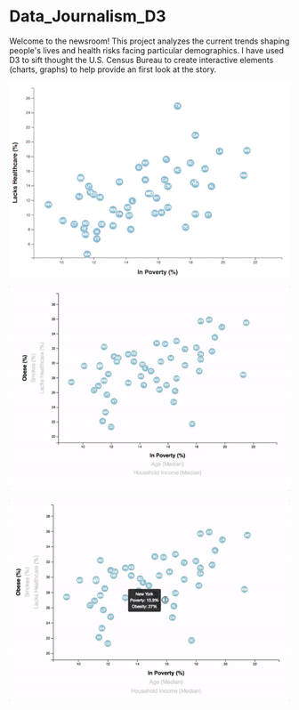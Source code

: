 # Data_Journalism_D3
Welcome to the newsroom! This project analyzes the current trends shaping people's lives and health risks facing particular demographics. I have used D3 to sift thought the U.S. Census Bureau to create interactive elements (charts, graphs) to help provide an first look at the story.

![4-scatter](Homework/Images/4-scatter.jpg)

![7-animated-scatter](Homework/Images/7-animated-scatter.gif)


![8-tooltip](Homework/Images/8-tooltip.gif)
